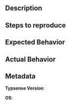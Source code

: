 ## Description

<!--- Describe the issue here -->

## Steps to reproduce

<!--- Include screenshots, curl commands (please use the -sv flags for curl), etc -->

## Expected Behavior

<!--- When you do the steps above, what is the expected behavior? -->

## Actual Behavior

<!--- When you do the steps above, what is the actual behavior you see? -->

## Metadata

**Typsense Version**:

**OS**:
